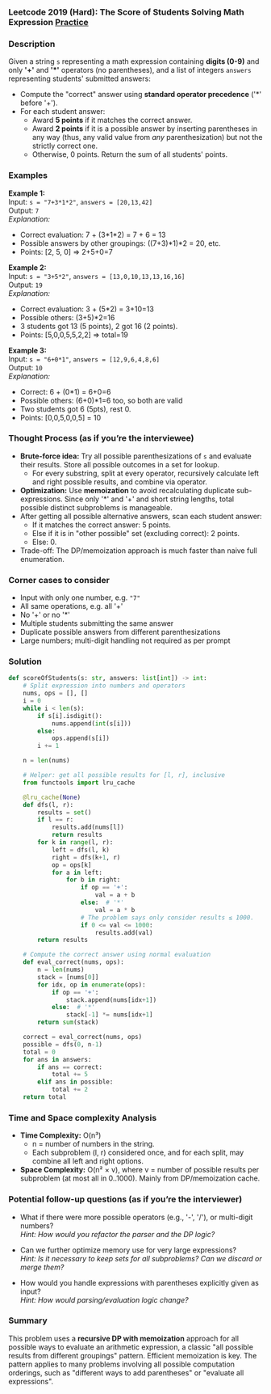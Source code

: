 ### Leetcode 2019 (Hard): The Score of Students Solving Math Expression [Practice](https://leetcode.com/problems/the-score-of-students-solving-math-expression)

### Description  
Given a string `s` representing a math expression containing **digits (0-9)** and only **'+'** and **'\*'** operators (no parentheses), and a list of integers `answers` representing students' submitted answers:
- Compute the "correct" answer using **standard operator precedence** ('\*' before '+').
- For each student answer:
  - Award **5 points** if it matches the correct answer.
  - Award **2 points** if it is a possible answer by inserting parentheses in any way (thus, any valid value from *any* parenthesization) but not the strictly correct one.
  - Otherwise, 0 points.
Return the sum of all students' points.

### Examples  

**Example 1:**  
Input: `s = "7+3*1*2"`, `answers = [20,13,42]`  
Output: `7`  
*Explanation:*
- Correct evaluation: 7 + (3\*1\*2) = 7 + 6 = 13
- Possible answers by other groupings: ((7+3)\*1)\*2 = 20, etc.
- Points: [2, 5, 0] ⇒ 2+5+0=7

**Example 2:**  
Input: `s = "3+5*2"`, `answers = [13,0,10,13,13,16,16]`  
Output: `19`  
*Explanation:*
- Correct evaluation: 3 + (5\*2) = 3+10=13
- Possible others: (3+5)\*2=16
- 3 students got 13 (5 points), 2 got 16 (2 points).
- Points: [5,0,0,5,5,2,2] ⇒ total=19

**Example 3:**  
Input: `s = "6+0*1"`, `answers = [12,9,6,4,8,6]`  
Output: `10`  
*Explanation:*
- Correct: 6 + (0\*1) = 6+0=6
- Possible others: (6+0)\*1=6 too, so both are valid
- Two students got 6 (5pts), rest 0.
- Points: [0,0,5,0,0,5] = 10

### Thought Process (as if you’re the interviewee)  
- **Brute-force idea:** Try all possible parenthesizations of `s` and evaluate their results. Store all possible outcomes in a set for lookup.
  - For every substring, split at every operator, recursively calculate left and right possible results, and combine via operator.
- **Optimization:** Use **memoization** to avoid recalculating duplicate sub-expressions. Since only '\*' and '+' and short string lengths, total possible distinct subproblems is manageable.
- After getting all possible alternative answers, scan each student answer:
  - If it matches the correct answer: 5 points.
  - Else if it is in "other possible" set (excluding correct): 2 points.
  - Else: 0.
- Trade-off: The DP/memoization approach is much faster than naive full enumeration.

### Corner cases to consider  
- Input with only one number, e.g. `"7"`  
- All same operations, e.g. all '+'
- No '+' or no '\*'
- Multiple students submitting the same answer
- Duplicate possible answers from different parenthesizations
- Large numbers; multi-digit handling not required as per prompt

### Solution

```python
def scoreOfStudents(s: str, answers: list[int]) -> int:
    # Split expression into numbers and operators
    nums, ops = [], []
    i = 0
    while i < len(s):
        if s[i].isdigit():
            nums.append(int(s[i]))
        else:
            ops.append(s[i])
        i += 1

    n = len(nums)

    # Helper: get all possible results for [l, r], inclusive
    from functools import lru_cache

    @lru_cache(None)
    def dfs(l, r):
        results = set()
        if l == r:
            results.add(nums[l])
            return results
        for k in range(l, r):
            left = dfs(l, k)
            right = dfs(k+1, r)
            op = ops[k]
            for a in left:
                for b in right:
                    if op == '+':
                        val = a + b
                    else:  # '*'
                        val = a * b
                    # The problem says only consider results ≤ 1000.
                    if 0 <= val <= 1000:
                        results.add(val)
        return results

    # Compute the correct answer using normal evaluation
    def eval_correct(nums, ops):
        n = len(nums)
        stack = [nums[0]]
        for idx, op in enumerate(ops):
            if op == '+':
                stack.append(nums[idx+1])
            else:  # '*'
                stack[-1] *= nums[idx+1]
        return sum(stack)

    correct = eval_correct(nums, ops)
    possible = dfs(0, n-1)
    total = 0
    for ans in answers:
        if ans == correct:
            total += 5
        elif ans in possible:
            total += 2
    return total
```

### Time and Space complexity Analysis  

- **Time Complexity:** O(n³)  
  - n = number of numbers in the string.
  - Each subproblem (l, r) considered once, and for each split, may combine all left and right options.
- **Space Complexity:** O(n² × v), where v = number of possible results per subproblem (at most all in 0..1000). Mainly from DP/memoization cache.

### Potential follow-up questions (as if you’re the interviewer)  

- What if there were more possible operators (e.g., '-', '/'), or multi-digit numbers?  
  *Hint: How would you refactor the parser and the DP logic?*

- Can we further optimize memory use for very large expressions?  
  *Hint: Is it necessary to keep sets for all subproblems? Can we discard or merge them?*

- How would you handle expressions with parentheses explicitly given as input?  
  *Hint: How would parsing/evaluation logic change?*

### Summary
This problem uses a **recursive DP with memoization** approach for all possible ways to evaluate an arithmetic expression, a classic "all possible results from different groupings" pattern. Efficient memoization is key. The pattern applies to many problems involving all possible computation orderings, such as "different ways to add parentheses" or "evaluate all expressions".